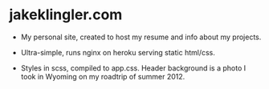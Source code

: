 jakeklingler.com
===============================

- My personal site, created to host my resume and info about my projects.

- Ultra-simple, runs nginx on heroku serving static html/css.

- Styles in scss, compiled to app.css. Header background is a photo I took in Wyoming on my roadtrip of summer 2012.